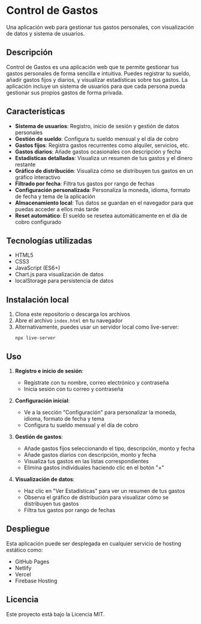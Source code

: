 # Control de Gastos

Una aplicación web para gestionar tus gastos personales, con visualización de datos y sistema de usuarios.

## Descripción

Control de Gastos es una aplicación web que te permite gestionar tus gastos personales de forma sencilla e intuitiva. Puedes registrar tu sueldo, añadir gastos fijos y diarios, y visualizar estadísticas sobre tus gastos. La aplicación incluye un sistema de usuarios para que cada persona pueda gestionar sus propios gastos de forma privada.

## Características

- **Sistema de usuarios**: Registro, inicio de sesión y gestión de datos personales
- **Gestión de sueldo**: Configura tu sueldo mensual y el día de cobro
- **Gastos fijos**: Registra gastos recurrentes como alquiler, servicios, etc.
- **Gastos diarios**: Añade gastos ocasionales con descripción y fecha
- **Estadísticas detalladas**: Visualiza un resumen de tus gastos y el dinero restante
- **Gráfico de distribución**: Visualiza cómo se distribuyen tus gastos en un gráfico interactivo
- **Filtrado por fecha**: Filtra tus gastos por rango de fechas
- **Configuración personalizada**: Personaliza la moneda, idioma, formato de fecha y tema de la aplicación
- **Almacenamiento local**: Tus datos se guardan en el navegador para que puedas acceder a ellos más tarde
- **Reset automático**: El sueldo se resetea automáticamente en el día de cobro configurado

## Tecnologías utilizadas

- HTML5
- CSS3
- JavaScript (ES6+)
- Chart.js para visualización de datos
- localStorage para persistencia de datos

## Instalación local

1. Clona este repositorio o descarga los archivos
2. Abre el archivo `index.html` en tu navegador
3. Alternativamente, puedes usar un servidor local como live-server:
   ```
   npx live-server
   ```

## Uso

1. **Registro e inicio de sesión**:
   - Regístrate con tu nombre, correo electrónico y contraseña
   - Inicia sesión con tu correo y contraseña

2. **Configuración inicial**:
   - Ve a la sección "Configuración" para personalizar la moneda, idioma, formato de fecha y tema
   - Configura tu sueldo mensual y el día de cobro

3. **Gestión de gastos**:
   - Añade gastos fijos seleccionando el tipo, descripción, monto y fecha
   - Añade gastos diarios con descripción, monto y fecha
   - Visualiza tus gastos en las listas correspondientes
   - Elimina gastos individuales haciendo clic en el botón "×"

4. **Visualización de datos**:
   - Haz clic en "Ver Estadísticas" para ver un resumen de tus gastos
   - Observa el gráfico de distribución para visualizar cómo se distribuyen tus gastos
   - Filtra tus gastos por rango de fechas

## Despliegue

Esta aplicación puede ser desplegada en cualquier servicio de hosting estático como:

- GitHub Pages
- Netlify
- Vercel
- Firebase Hosting

## Licencia

Este proyecto está bajo la Licencia MIT.  
